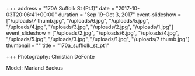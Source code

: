+++
address = "170A Suffolk St (Pt.1)"
date = "2017-10-03T20:06:41+00:00"
duration = "Sep 19–Oct 3, 2017"
event-slideshow = ["/uploads/7 thumb.jpg", "/uploads/6.jpg", "/uploads/5.jpg", "/uploads/4.jpg", "/uploads/3.jpg", "/uploads/2.jpg", "/uploads/1.jpg"]
event_slideshow = ["/uploads/2.jpg", "/uploads/6.jpg", "/uploads/4.jpg", "/uploads/5.jpg", "/uploads/3.jpg", "/uploads/1.jpg", "/uploads/7 thumb.jpg"]
thumbnail = ""
title = "170a_sufflolk_st_pt1"

+++
Photography: Christian DeFonte

Model: Marland Backus